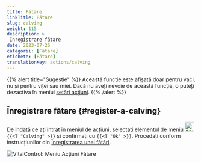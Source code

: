 ```yaml
---
title: Fătare
linkTitle: Fătare
slug: calving
weight: 115
description: >
 Înregistrare fătare
date: 2023-07-26
categorii: [Fătare]
etichete: [Fătare]
translationKey: actions/calving
---
```

{{% alert title="Sugestie" %}}
Această funcție este afișată doar pentru vaci, nu și pentru viței sau miei.
Dacă nu aveți nevoie de această funcție, o puteți dezactiva în meniul [setări acțiuni](../setting/).
{{% /alert %}}

## Înregistrare fătare {#register-a-calving}

De îndată ce ați intrat în meniul de acțiuni, selectați elementul de meniu <img src="/icons/actions/calving.svg" width="25" align="bottom" alt="Fătare" alt="Fătare"/> `{{<T "Calving" >}}` și confirmați cu `{{<T "Ok" >}}`. Procedați conform instrucțiunilor din [Înregistrarea unei fătări](/ro/docs/new/calving/).

   ![VitalControl: Meniu Acțiuni Fătare](../images/calving.png "Fătare")
